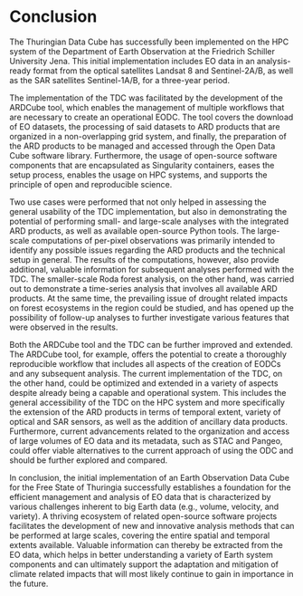 # Conclusion

The Thuringian Data Cube has successfully been implemented on the HPC system of the Department of Earth Observation at the Friedrich Schiller University Jena. This initial implementation includes EO data in an analysis-ready format from the optical satellites Landsat 8 and Sentinel-2A/B, as well as the SAR satellites Sentinel-1A/B, for a three-year period.      

The implementation of the TDC was facilitated by the development of the ARDCube tool, which enables the management of multiple workflows that are necessary to create an operational EODC. The tool covers the download of EO datasets, the processing of said datasets to ARD products that are organized in a non-overlapping grid system, and finally, the preparation of the ARD products to be managed and accessed through the Open Data Cube software library. Furthermore, the usage of open-source software components that are encapsulated as Singularity containers, eases the setup process, enables the usage on HPC systems, and supports the principle of open and reproducible science.      

Two use cases were performed that not only helped in assessing the general usability of the TDC implementation, but also in demonstrating the potential of performing small- and large-scale analyses with the integrated ARD products, as well as available open-source Python tools. The large-scale computations of per-pixel observations was primarily intended to identify any possible issues regarding the ARD products and the technical setup in general. The results of the computations, however, also provide additional, valuable information for subsequent analyses performed with the TDC. The smaller-scale Roda forest analysis, on the other hand, was carried out to demonstrate a time-series analysis that involves all available ARD products. At the same time, the prevailing issue of drought related impacts on forest ecosystems in the region could be studied, and has opened up the possibility of follow-up analyses to further investigate various features that were observed in the results. 

Both the ARDCube tool and the TDC can be further improved and extended. The ARDCube tool, for example, offers the potential to create a thoroughly reproducible workflow that includes all aspects of the creation of EODCs and any subsequent analysis. The current implementation of the TDC, on the other hand, could be optimized and extended in a variety of aspects despite already being a capable and operational system. This includes the general accessibility of the TDC on the HPC system and more specifically the extension of the ARD products in terms of temporal extent, variety of optical and SAR sensors, as well as the addition of ancillary data products. Furthermore, current advancements related to the organization and access of large volumes of EO data and its metadata, such as STAC and Pangeo, could offer viable alternatives to the current approach of using the ODC and should be further explored and compared.

In conclusion, the initial implementation of an Earth Observation Data Cube for the Free State of Thuringia successfully establishes a foundation for the efficient management and analysis of EO data that is characterized by various challenges inherent to big Earth data (e.g., volume, velocity, and variety). A thriving ecosystem of related open-source software projects facilitates the development of new and innovative analysis methods that can be performed at large scales, covering the entire spatial and temporal extents available. Valuable information can thereby be extracted from the EO data, which helps in better understanding a variety of Earth system components and can ultimately support the adaptation and mitigation of climate related impacts that will most likely continue to gain in importance in the future.
